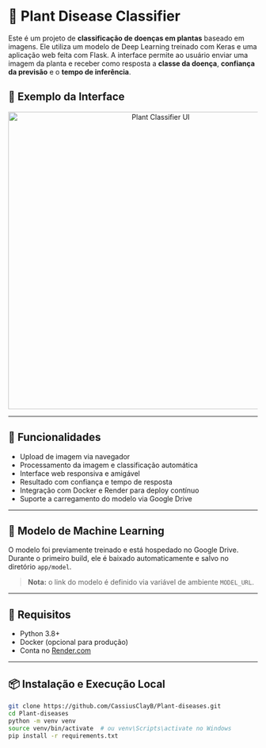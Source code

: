 # 🌿 Plant Disease Classifier

Este é um projeto de **classificação de doenças em plantas** baseado em imagens. Ele utiliza um modelo de Deep Learning treinado com Keras e uma aplicação web feita com Flask. A interface permite ao usuário enviar uma imagem da planta e receber como resposta a **classe da doença**, **confiança da previsão** e o **tempo de inferência**.

## 📸 Exemplo da Interface

<p align="center">
  <img src="https://drive.google.com/file/d/1h8-Lx2Lmmd5WPmnOSELoyytoTaQz-y0Y/view?usp=drive_link" alt="Plant Classifier UI" width="600"/>
</p>

---

## 🚀 Funcionalidades

- Upload de imagem via navegador
- Processamento da imagem e classificação automática
- Interface web responsiva e amigável
- Resultado com confiança e tempo de resposta
- Integração com Docker e Render para deploy contínuo
- Suporte a carregamento do modelo via Google Drive

---

## 🧠 Modelo de Machine Learning

O modelo foi previamente treinado e está hospedado no Google Drive. Durante o primeiro build, ele é baixado automaticamente e salvo no diretório `app/model`.

> **Nota:** o link do modelo é definido via variável de ambiente `MODEL_URL`.

---

## 🧪 Requisitos

- Python 3.8+
- Docker (opcional para produção)
- Conta no [Render.com](https://render.com)

---

## 📦 Instalação e Execução Local

```bash
git clone https://github.com/CassiusClayB/Plant-diseases.git
cd Plant-diseases
python -m venv venv
source venv/bin/activate  # ou venv\Scripts\activate no Windows
pip install -r requirements.txt
